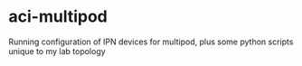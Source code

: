 # aci-multipod
Running configuration of IPN devices for multipod, plus some python scripts unique to my lab topology
